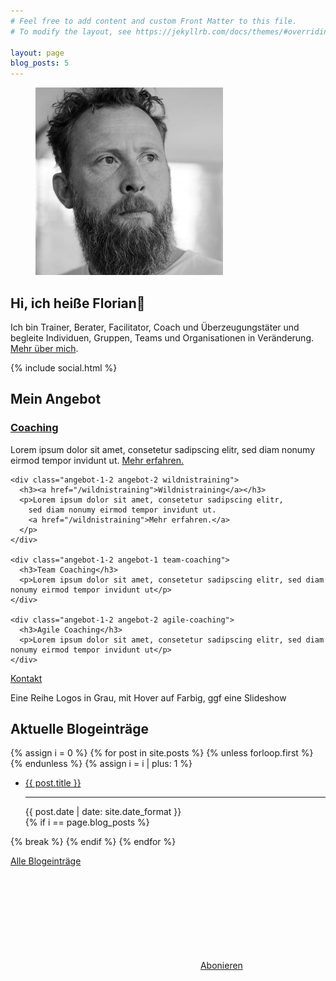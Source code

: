 ```yaml
---
# Feel free to add content and custom Front Matter to this file.
# To modify the layout, see https://jekyllrb.com/docs/themes/#overriding-theme-defaults

layout: page
blog_posts: 5
---
```

<div id="front">
  <div id="intro">
    <figure role="group">
      <img src="/assets/imgs/florian-latzel-300x300.jpg" alt="Florian Latzel, Reinblau Teamtreffen, Mai 2017, Foto © Ronald Krentz">
    </figure>
    <h2>Hi, ich heiße Florian👋</h2>
    <p>Ich bin Trainer, Berater, Facilitator, Coach und Überzeugungstäter
    und begleite Individuen, Gruppen, Teams und Organisationen in Veränderung.
    <a href="/ueber">Mehr über mich</a>.
    </p>
    {% include social.html %}
  </div>

  <div id="portfolio">
    <h2>Mein Angebot</h2>
    <div class="angebot-1-2 angebot-1 coaching">
      <h3><a href="/coaching">Coaching</a></h3>
      <p>Lorem ipsum dolor sit amet, consetetur sadipscing elitr, 
        sed diam nonumy eirmod tempor invidunt ut.
        <a href="/coaching">Mehr erfahren.</a>
      </p>
    </div>

    <div class="angebot-1-2 angebot-2 wildnistraining">
      <h3><a href="/wildnistraining">Wildnistraining</a></h3>
      <p>Lorem ipsum dolor sit amet, consetetur sadipscing elitr, 
        sed diam nonumy eirmod tempor invidunt ut.
        <a href="/wildnistraining">Mehr erfahren.</a>
      </p>
    </div>

    <div class="angebot-1-2 angebot-1 team-coaching">
      <h3>Team Coaching</h3>
      <p>Lorem ipsum dolor sit amet, consetetur sadipscing elitr, sed diam nonumy eirmod tempor invidunt ut</p>
    </div>

    <div class="angebot-1-2 angebot-2 agile-coaching">
      <h3>Agile Coaching</h3>
      <p>Lorem ipsum dolor sit amet, consetetur sadipscing elitr, sed diam nonumy eirmod tempor invidunt ut</p>
    </div>
  </div>
  
  <div id="kontakt">
    <a class="page-link kontakt" href="/kontakt">Kontakt</a>
  </div>
  
  <div id="kunden">
    <p>Eine Reihe Logos in Grau, mit Hover auf Farbig, ggf eine Slideshow</p>
  </div>

  <div id="blog-posts">
    <h2>Aktuelle Blogeinträge</h2>
    <div class="archiv">
  {% assign i = 0 %}
  {% for post in site.posts %}
    {% unless forloop.first %}
    </ul>
    {% endunless %}
    {% assign i = i | plus: 1 %}
    <ul>
      <li class="h-entry">
        <span class="title p-name">
          <a class="u-url" href="{{ post.url }}">{{ post.title }}</a>
        </span>
        <hr>
        <time class="dt-published" datetime="{{ post.date | date: "%Y-%m-%dT%H:%M:%S"}}">
          {{ post.date | date: site.date_format }}
        </time>
      </li>
    {% if i == page.blog_posts %}
    </ul>
      {% break %}
    {% endif %}
  {% endfor %}
    </div>
    <p class="blog-link">
      <a href="/blog">Alle Blogeinträge</a>
    </p>
    <p class="feed-subscribe">
      <svg class="svg-icon orange">
        <use xlink:href="{{ '/assets/minima-social-icons.svg#rss' | relative_url }}"></use>
      </svg>
      <a href="{{ "/feed.xml" | relative_url }}">Abonieren</a>
    </p>
  </div>

</div>
